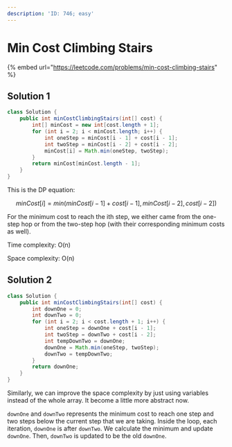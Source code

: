 ```yaml
---
description: 'ID: 746; easy'
---
```


# Min Cost Climbing Stairs

{% embed url="https://leetcode.com/problems/min-cost-climbing-stairs" %}

## Solution 1

```java
class Solution {
    public int minCostClimbingStairs(int[] cost) {
        int[] minCost = new int[cost.length + 1];
        for (int i = 2; i < minCost.length; i++) {
            int oneStep = minCost[i - 1] + cost[i - 1];
            int twoStep = minCost[i - 2] + cost[i - 2];
            minCost[i] = Math.min(oneStep, twoStep);
        } 
        return minCost[minCost.length - 1];
    }
}
```

This is the DP equation:

$$
minCost[i] = min(minCost[i-1] + cost[i-1], minCost[i-2], cost[i-2])
$$

For the minimum cost to reach the ith step, we either came from the one-step hop or  from the two-step hop (with their corresponding minimum costs as well).

Time complexity: O(n)

Space complexity: O(n)

## Solution 2

```java
class Solution {
    public int minCostClimbingStairs(int[] cost) {
        int downOne = 0;
        int downTwo = 0;
        for (int i = 2; i < cost.length + 1; i++) {
            int oneStep = downOne + cost[i - 1];
            int twoStep = downTwo + cost[i - 2];
            int tempDownTwo = downOne;
            downOne = Math.min(oneStep, twoStep);
            downTwo = tempDownTwo;
        } 
        return downOne;
    }
}
```

Similarly, we can improve the space complexity by just using variables instead of the whole array. It become a little more abstract now.

`downOne` and `downTwo` represents the minimum cost to reach one step and two steps below the current step that we are taking. Inside the loop, each iteration, `downOne` is after `downTwo`. We calculate the minimum and update `downOne`. Then, `downTwo` is updated to be the old `downOne`.
